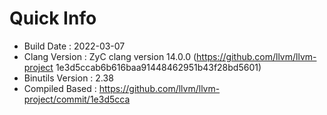 # Quick Info
* Build Date : 2022-03-07
* Clang Version : ZyC clang version 14.0.0 (https://github.com/llvm/llvm-project 1e3d5ccab6b616baa91448462951b43f28bd5601)
* Binutils Version : 2.38
* Compiled Based : https://github.com/llvm/llvm-project/commit/1e3d5cca

